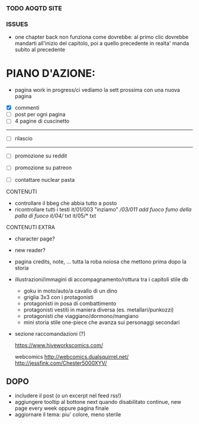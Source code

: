 ### TODO AOQTD SITE


### ISSUES

- one chapter back non funziona come dovrebbe:
  al primo clic dovrebbe mandarti all'inizio del capitolo, poi a quello precedente
  in realta' manda subito al precedente

# PIANO D'AZIONE:

- pagina work in progress/ci vediamo la sett prossima con una nuova pagina


- [x] commenti
- [ ] post per ogni pagina
- [ ] 4 pagine di cuscinetto
------
- [ ] rilascio
------
- [ ] promozione su reddit
- [ ] promozione su patreon
- [ ] contattare nuclear pasta


CONTENUTI

  - controllare il bbeg che abbia tutto a posto
  - ricontrollare tutti i testi
    it/01/003 "inziamo"
    */03/011 add fuoco fumo della palla di fuoco
    it/04/* txt
    it/05/* txt

CONTENUTI EXTRA
  - character page?
  
  - new reader?

  - pagina credits, note, ... tutta la roba noiosa che mettono prima dopo la storia

  - illustrazioni/immagini di accompagnamento/rottura tra i capitoli stile db 
    - goku in moto/auto/a cavallo di un dino
    - griglia 3x3 con i protagonisti
    - protagonisti in posa di combattimento
    - protagonisti vestiti in maniera diversa (es. metallari/punkozzi)
    - protagonisti che viaggiano/dormono/mangiano
    - mini storia stile one-piece che avanza sui personaggi secondari

  - sezione raccomandazioni (?)

    https://www.hiveworkscomics.com/

    webcomics
      http://webcomics.dualsquirrel.net/
      http://jessfink.com/Chester5000XYV/




DOPO
---
- includere il post (o un excerpt nel feed rss!)
- aggiungere tooltip al bottone next quando disabilitato
  continue, new page every week
    oppure pagina finale
- aggiornare il tema: piu' colore, meno sterile